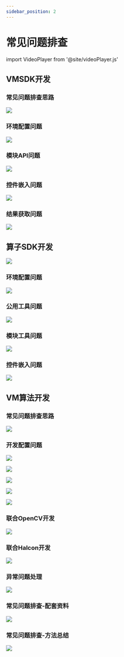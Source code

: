 ```yaml
---
sidebar_position: 2
---
```


# 常见问题排查

import VideoPlayer from '@site/videoPlayer.js'

<VideoPlayer src="https://xian-vforum.oss-cn-hangzhou.aliyuncs.com/2022-07-19_fscLSsDXde_VM%E5%BC%80%E5%8F%91%E5%B8%B8%E8%A7%81%E9%97%AE%E9%A2%98%E6%8E%92%E6%9F%A5.mp4"/>


## VMSDK开发

### 常见问题排查思路

![](image.png)

### 环境配置问题

![](image-1.png)

### 模块API问题

![](image-2.png)

### 控件嵌入问题

![](image-3.png)

### 结果获取问题

![](image-4.png)

## 算子SDK开发

![](image-5.png)

### 环境配置问题

![](image-6.png)

### 公用工具问题

![](image-7.png)

### 模块工具问题

![](image-8.png)

### 控件嵌入问题

![](image-9.png)

## VM算法开发

### 常见问题排查思路

![](image-10.png)

### 开发配置问题

![](image-11.png)

![](image-12.png)

![](image-13.png)

![](image-14.png)

![](image-15.png)

### 联合OpenCV开发

![](image-16.png)

### 联合Halcon开发

![](image-17.png)

### 异常问题处理

![](image-18.png)

### 常见问题排查-配套资料

![](image-19.png)

### 常见问题排查-方法总结

![](image-20.png)






